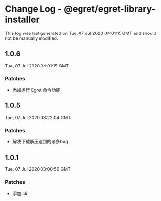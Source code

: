 # Change Log - @egret/egret-library-installer

This log was last generated on Tue, 07 Jul 2020 04:01:15 GMT and should not be manually modified.

## 1.0.6
Tue, 07 Jul 2020 04:01:15 GMT

### Patches

- 添加运行 Egret 命令功能

## 1.0.5
Tue, 07 Jul 2020 03:22:04 GMT

### Patches

- 解决下载解压遇到的诸多bug

## 1.0.1
Tue, 07 Jul 2020 03:00:56 GMT

### Patches

- 添加 cli

